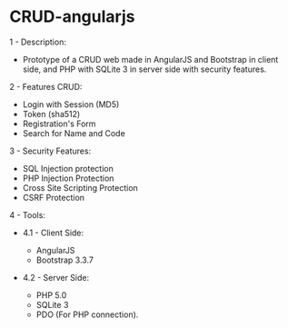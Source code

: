 # CRUD-angularjs

1 - Description:

- Prototype of a CRUD web made in AngularJS and Bootstrap in client side, and PHP with SQLite 3 in server side with security features.

2 - Features CRUD:

- Login with Session (MD5)
- Token (sha512)
- Registration's Form
- Search for Name and Code 

3 - Security Features:
- SQL Injection protection
- PHP Injection Protection 
- Cross Site Scripting Protection 
- CSRF Protection 

4 - Tools: 

- 4.1 - Client Side: 
  - AngularJS 
  - Bootstrap 3.3.7 

- 4.2 - Server Side: 
  - PHP 5.0
  - SQLite 3 
  - PDO (For PHP connection).
